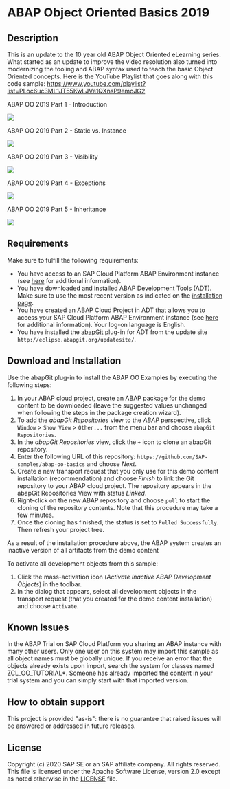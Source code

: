# ABAP Object Oriented Basics 2019

## Description
This is an update to the 10 year old ABAP Object Oriented eLearning series.  What started as an update to improve the video resolution also turned into modernizing the tooling and ABAP syntax used to teach the basic Object Oriented concepts.
Here is the YouTube Playlist that goes along with this code sample:
https://www.youtube.com/playlist?list=PLoc6uc3ML1JT55KwLJVe1QXnsP9emoJG2

ABAP OO 2019 Part 1 - Introduction

[![](http://img.youtube.com/vi/SMk9dy9IfME/0.jpg)](http://www.youtube.com/watch?v=SMk9dy9IfME "ABAP OO 2019 Part 1 - Introduction")

ABAP OO 2019 Part 2 - Static vs. Instance

[![](http://img.youtube.com/vi/Kq6L3pdXAp0/0.jpg)](http://www.youtube.com/watch?v=Kq6L3pdXAp0 "ABAP OO 2019 Part 2 - Static vs. Instance")

ABAP OO 2019 Part 3 - Visibility

[![](http://img.youtube.com/vi/JGCNWGhxyIA/0.jpg)](http://www.youtube.com/watch?v=JGCNWGhxyIA "ABAP OO 2019 Part 3 - Visibility")

ABAP OO 2019 Part 4 - Exceptions

[![](http://img.youtube.com/vi/1YX1mveqXj4/0.jpg)](http://www.youtube.com/watch?v=1YX1mveqXj4 "ABAP OO 2019 Part 4 - Exceptions")

ABAP OO 2019 Part 5 - Inheritance

[![](http://img.youtube.com/vi/bqxqGTzQ5sM/0.jpg)](http://www.youtube.com/watch?v=bqxqGTzQ5sM "ABAP OO 2019 Part 5 - Inheritance")

## Requirements
Make sure to fulfill the following requirements:
* You have access to an SAP Cloud Platform ABAP Environment instance (see [here](https://blogs.sap.com/2018/09/04/sap-cloud-platform-abap-environment) for additional information).
* You have downloaded and installed ABAP Development Tools (ADT). Make sure to use the most recent version as indicated on the [installation page](https://tools.hana.ondemand.com/#abap). 
* You have created an ABAP Cloud Project in ADT that allows you to access your SAP Cloud Platform ABAP Environment instance (see [here](https://help.sap.com/viewer/5371047f1273405bb46725a417f95433/Cloud/en-US/99cc54393e4c4e77a5b7f05567d4d14c.html) for additional information). Your log-on language is English.
* You have installed the [abapGit](https://github.com/abapGit/eclipse.abapgit.org) plug-in for ADT from the update site `http://eclipse.abapgit.org/updatesite/`.

## Download and Installation
Use the abapGit plug-in to install the ABAP OO Examples by executing the following steps:
1. In your ABAP cloud project, create an ABAP package for the demo content to be downloaded (leave the suggested values unchanged when following the steps in the package creation wizard).
2. To add the <em>abapGit Repositories</em> view to the <em>ABAP</em> perspective, click `Window` > `Show View` > `Other...` from the menu bar and choose `abapGit Repositories`.
3. In the <em>abapGit Repositories</em> view, click the `+` icon to clone an abapGit repository.
4. Enter the following URL of this repository: `https://github.com/SAP-samples/abap-oo-basics` and choose <em>Next</em>.
5. Create a new transport request that you only use for this demo content installation (recommendation) and choose <em>Finish</em> to link the Git repository to your ABAP cloud project. The repository appears in the abapGit Repositories View with status <em>Linked</em>.
6. Right-click on the new ABAP repository and choose `pull` to start the cloning of the repository contents. Note that this procedure may take a few minutes. 
8. Once the cloning has finished, the status is set to `Pulled Successfully`. Then refresh your project tree. 

As a result of the installation procedure above, the ABAP system creates an inactive version of all artifacts from the demo content

To activate all development objects from this sample: 
1. Click the mass-activation icon (<em>Activate Inactive ABAP Development Objects</em>) in the toolbar.  
2. In the dialog that appears, select all development objects in the transport request (that you created for the demo content installation) and choose `Activate`.

## Known Issues
In the ABAP Trial on SAP Cloud Platform you sharing an ABAP instance with many other users. Only one user on this system may import this sample as all object names must be globally unique. If you receive an error that the objects already exists upon import, search the system for classes named ZCL_OO_TUTORIAL*.  Someone has already imported the content in your trial system and you can simply start with that imported version. 

## How to obtain support
This project is provided "as-is": there is no guarantee that raised issues will be answered or addressed in future releases.

## License
Copyright (c) 2020 SAP SE or an SAP affiliate company. All rights reserved. 
This file is licensed under the Apache Software License, version 2.0 except as noted otherwise in the [LICENSE](LICENSE) file.
